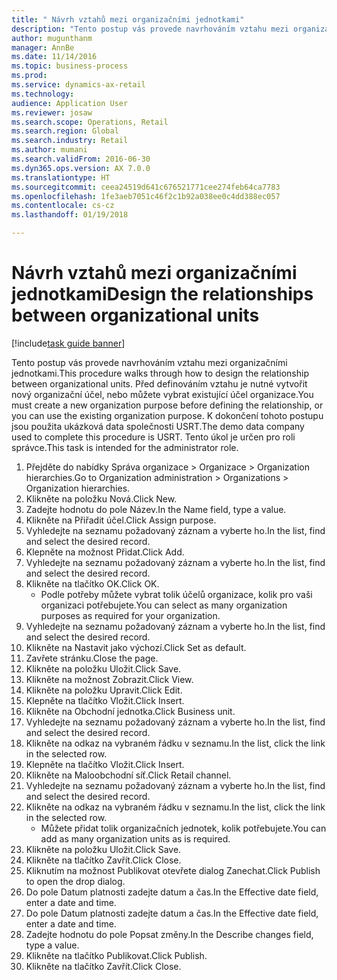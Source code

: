 ```yaml
--- 
title: " Návrh vztahů mezi organizačními jednotkami"
description: "Tento postup vás provede navrhováním vztahu mezi organizačními jednotkami."
author: mugunthanm
manager: AnnBe
ms.date: 11/14/2016
ms.topic: business-process
ms.prod: 
ms.service: dynamics-ax-retail
ms.technology: 
audience: Application User
ms.reviewer: josaw
ms.search.scope: Operations, Retail
ms.search.region: Global
ms.search.industry: Retail
ms.author: mumani
ms.search.validFrom: 2016-06-30
ms.dyn365.ops.version: AX 7.0.0
ms.translationtype: HT
ms.sourcegitcommit: ceea24519d641c676521771cee274feb64ca7783
ms.openlocfilehash: 1fe3aeb7051c46f2c1b92a038ee0c4dd388ec057
ms.contentlocale: cs-cz
ms.lasthandoff: 01/19/2018

---
```

# <a name="design-the-relationships-between-organizational-units"></a><span data-ttu-id="854f0-103"> Návrh vztahů mezi organizačními jednotkami</span><span class="sxs-lookup"><span data-stu-id="854f0-103">Design the relationships between organizational units</span></span>

[!include[task guide banner](../includes/task-guide-banner.md)]

<span data-ttu-id="854f0-104">Tento postup vás provede navrhováním vztahu mezi organizačními jednotkami.</span><span class="sxs-lookup"><span data-stu-id="854f0-104">This procedure walks through how to design the relationship between organizational units.</span></span> <span data-ttu-id="854f0-105">Před definováním vztahu je nutné vytvořit nový organizační účel, nebo můžete vybrat existující účel organizace.</span><span class="sxs-lookup"><span data-stu-id="854f0-105">You must create a new organization purpose before defining the relationship, or you can use the existing organization purpose.</span></span> <span data-ttu-id="854f0-106">K dokončení tohoto postupu jsou použita ukázková data společnosti USRT.</span><span class="sxs-lookup"><span data-stu-id="854f0-106">The demo data company used to complete this procedure is USRT.</span></span> <span data-ttu-id="854f0-107">Tento úkol je určen pro roli správce.</span><span class="sxs-lookup"><span data-stu-id="854f0-107">This task is intended for the administrator role.</span></span>

1. <span data-ttu-id="854f0-108">Přejděte do nabídky Správa organizace > Organizace > Organization hierarchies.</span><span class="sxs-lookup"><span data-stu-id="854f0-108">Go to Organization administration > Organizations > Organization hierarchies.</span></span>
2. <span data-ttu-id="854f0-109">Klikněte na položku Nová.</span><span class="sxs-lookup"><span data-stu-id="854f0-109">Click New.</span></span>
3. <span data-ttu-id="854f0-110">Zadejte hodnotu do pole Název.</span><span class="sxs-lookup"><span data-stu-id="854f0-110">In the Name field, type a value.</span></span>
4. <span data-ttu-id="854f0-111">Klikněte na Přiřadit účel.</span><span class="sxs-lookup"><span data-stu-id="854f0-111">Click Assign purpose.</span></span>
5. <span data-ttu-id="854f0-112">Vyhledejte na seznamu požadovaný záznam a vyberte ho.</span><span class="sxs-lookup"><span data-stu-id="854f0-112">In the list, find and select the desired record.</span></span>
6. <span data-ttu-id="854f0-113">Klepněte na možnost Přidat.</span><span class="sxs-lookup"><span data-stu-id="854f0-113">Click Add.</span></span>
7. <span data-ttu-id="854f0-114">Vyhledejte na seznamu požadovaný záznam a vyberte ho.</span><span class="sxs-lookup"><span data-stu-id="854f0-114">In the list, find and select the desired record.</span></span>
8. <span data-ttu-id="854f0-115">Klikněte na tlačítko OK.</span><span class="sxs-lookup"><span data-stu-id="854f0-115">Click OK.</span></span>
    * <span data-ttu-id="854f0-116">Podle potřeby můžete vybrat tolik účelů organizace, kolik pro vaši organizaci potřebujete.</span><span class="sxs-lookup"><span data-stu-id="854f0-116">You can select as many organization purposes as required for your organization.</span></span>  
9. <span data-ttu-id="854f0-117">Vyhledejte na seznamu požadovaný záznam a vyberte ho.</span><span class="sxs-lookup"><span data-stu-id="854f0-117">In the list, find and select the desired record.</span></span>
10. <span data-ttu-id="854f0-118">Klikněte na Nastavit jako výchozí.</span><span class="sxs-lookup"><span data-stu-id="854f0-118">Click Set as default.</span></span>
11. <span data-ttu-id="854f0-119">Zavřete stránku.</span><span class="sxs-lookup"><span data-stu-id="854f0-119">Close the page.</span></span>
12. <span data-ttu-id="854f0-120">Klikněte na položku Uložit.</span><span class="sxs-lookup"><span data-stu-id="854f0-120">Click Save.</span></span>
13. <span data-ttu-id="854f0-121">Klikněte na možnost Zobrazit.</span><span class="sxs-lookup"><span data-stu-id="854f0-121">Click View.</span></span>
14. <span data-ttu-id="854f0-122">Klikněte na položku Upravit.</span><span class="sxs-lookup"><span data-stu-id="854f0-122">Click Edit.</span></span>
15. <span data-ttu-id="854f0-123">Klepněte na tlačítko Vložit.</span><span class="sxs-lookup"><span data-stu-id="854f0-123">Click Insert.</span></span>
16. <span data-ttu-id="854f0-124">Klikněte na Obchodní jednotka.</span><span class="sxs-lookup"><span data-stu-id="854f0-124">Click Business unit.</span></span>
17. <span data-ttu-id="854f0-125">Vyhledejte na seznamu požadovaný záznam a vyberte ho.</span><span class="sxs-lookup"><span data-stu-id="854f0-125">In the list, find and select the desired record.</span></span>
18. <span data-ttu-id="854f0-126">Klikněte na odkaz na vybraném řádku v seznamu.</span><span class="sxs-lookup"><span data-stu-id="854f0-126">In the list, click the link in the selected row.</span></span>
19. <span data-ttu-id="854f0-127">Klepněte na tlačítko Vložit.</span><span class="sxs-lookup"><span data-stu-id="854f0-127">Click Insert.</span></span>
20. <span data-ttu-id="854f0-128">Klikněte na Maloobchodní síť.</span><span class="sxs-lookup"><span data-stu-id="854f0-128">Click Retail channel.</span></span>
21. <span data-ttu-id="854f0-129">Vyhledejte na seznamu požadovaný záznam a vyberte ho.</span><span class="sxs-lookup"><span data-stu-id="854f0-129">In the list, find and select the desired record.</span></span>
22. <span data-ttu-id="854f0-130">Klikněte na odkaz na vybraném řádku v seznamu.</span><span class="sxs-lookup"><span data-stu-id="854f0-130">In the list, click the link in the selected row.</span></span>
    * <span data-ttu-id="854f0-131">Můžete přidat tolik organizačních jednotek, kolik potřebujete.</span><span class="sxs-lookup"><span data-stu-id="854f0-131">You can add as many organization units as is required.</span></span>  
23. <span data-ttu-id="854f0-132">Klikněte na položku Uložit.</span><span class="sxs-lookup"><span data-stu-id="854f0-132">Click Save.</span></span>
24. <span data-ttu-id="854f0-133">Klikněte na tlačítko Zavřít.</span><span class="sxs-lookup"><span data-stu-id="854f0-133">Click Close.</span></span>
25. <span data-ttu-id="854f0-134">Kliknutím na možnost Publikovat otevřete dialog Zanechat.</span><span class="sxs-lookup"><span data-stu-id="854f0-134">Click Publish to open the drop dialog.</span></span>
26. <span data-ttu-id="854f0-135">Do pole Datum platnosti zadejte datum a čas.</span><span class="sxs-lookup"><span data-stu-id="854f0-135">In the Effective date field, enter a date and time.</span></span>
27. <span data-ttu-id="854f0-136">Do pole Datum platnosti zadejte datum a čas.</span><span class="sxs-lookup"><span data-stu-id="854f0-136">In the Effective date field, enter a date and time.</span></span>
28. <span data-ttu-id="854f0-137">Zadejte hodnotu do pole Popsat změny.</span><span class="sxs-lookup"><span data-stu-id="854f0-137">In the Describe changes field, type a value.</span></span>
29. <span data-ttu-id="854f0-138">Klikněte na tlačítko Publikovat.</span><span class="sxs-lookup"><span data-stu-id="854f0-138">Click Publish.</span></span>
30. <span data-ttu-id="854f0-139">Klikněte na tlačítko Zavřít.</span><span class="sxs-lookup"><span data-stu-id="854f0-139">Click Close.</span></span>


